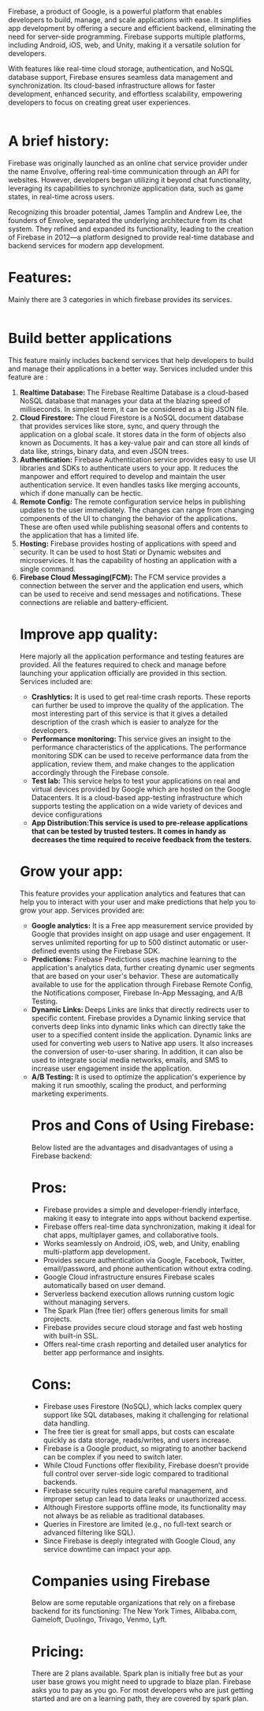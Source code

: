 <p> Firebase, a product of Google, is a powerful platform that enables developers to build, manage, and scale applications with ease. It simplifies app development by offering a secure and efficient backend, eliminating the need for server-side programming. Firebase supports multiple platforms, including Android, iOS, web, and Unity, making it a versatile solution for developers.

With features like real-time cloud storage, authentication, and NoSQL database support, Firebase ensures seamless data management and synchronization. Its cloud-based infrastructure allows for faster development, enhanced security, and effortless scalability, empowering developers to focus on creating great user experiences.
</p>
<img src="">

# A brief history:
Firebase was originally launched as an online chat service provider under the name Envolve, offering real-time communication through an API for websites. However, developers began utilizing it beyond chat functionality, leveraging its capabilities to synchronize application data, such as game states, in real-time across users.

Recognizing this broader potential, James Tamplin and Andrew Lee, the founders of Envolve, separated the underlying architecture from its chat system. They refined and expanded its functionality, leading to the creation of Firebase in 2012—a platform designed to provide real-time database and backend services for modern app development.

# Features:
Mainly there are 3 categories in which firebase provides its services.

<img src="">

# Build better applications
This feature mainly includes backend services that help developers to build and manage their applications in a better way. Services included under this feature are :
<ol>
<li><b>Realtime Database: </b>The Firebase Realtime Database is a cloud-based NoSQL database that manages your data at the blazing speed of milliseconds. In simplest term, it can be considered as a big JSON file.</li>
  
<img src="">
<li><b>Cloud Firestore:</b> The cloud Firestore is a NoSQL document database that provides services like store, sync, and query through the application on a global scale. It stores data in the form of objects also known as Documents. It has a key-value pair and can store all kinds of data like, strings, binary data, and even JSON trees.</li>

<img src="">
<li><b>Authentication:</b> Firebase Authentication service provides easy to use UI libraries and SDKs to authenticate users to your app. It reduces the manpower and effort required to develop and maintain the user authentication service. It even handles tasks like merging accounts, which if done manually can be hectic.</li>

<img src="">
<li><b>Remote Config:</b> The remote configuration service helps in publishing updates to the user immediately. The changes can range from changing components of the UI to changing the behavior of the applications. These are often used while publishing seasonal offers and contents to the application that has a limited life.</li>
<li><b>Hosting:</b> Firebase provides hosting of applications with speed and security. It can be used to host Stati or Dynamic websites and microservices. It has the capability of hosting an application with a single command.</li>
<li><b>Firebase Cloud Messaging(FCM): </b>The FCM service provides a connection between the server and the application end users, which can be used to receive and send messages and notifications. These connections are reliable and battery-efficient.</li>
<img src="">

# Improve app quality:
Here majorly all the application performance and testing features are provided. All the features required to check and manage before launching your application officially are provided in this section. Services included are:
<ul>
<li><b>Crashlytics:</b> It is used to get real-time crash reports. These reports can further be used to improve the quality of the application. The most interesting part of this service is that it gives a detailed description of the crash which is easier to analyze for the developers.</li>
<li><b>Performance monitoring: </b>This service gives an insight to the performance characteristics of the applications. The performance monitoring SDK can be used to receive performance data from the application, review them, and make changes to the application accordingly through the Firebase console.</li>
<li><b>Test lab:</b> This service helps to test your applications on real and virtual devices provided by Google which are hosted on the Google Datacenters. It is a cloud-based app-testing infrastructure which supports testing the application on a wide variety of devices and device configurations</li>
<li><b>App Distribution:This service is used to pre-release applications that can be tested by trusted testers. It comes in handy as decreases the time required to receive feedback from the testers.</b></li>
</ul>

# Grow your app:
This feature provides your application analytics and features that can help you to interact with your user and make predictions that help you to grow your app. Services provided are:

<ul>
<li><b>Google analytics:</b> It is a Free app measurement service provided by Google that provides insight on app usage and user engagement. It serves unlimited reporting for up to 500 distinct automatic or user-defined events using the Firebase SDK.</li>
<li><b>Predictions:</b> Firebase Predictions uses machine learning to the application's analytics data, further creating dynamic user segments that are based on your user's behavior. These are automatically available to use for the application through Firebase Remote Config, the Notifications composer, Firebase In-App Messaging, and A/B Testing.</li>
<li><b>Dynamic Links: </b>Deeps Links are links that directly redirects user to specific content. Firebase provides a Dynamic linking service that converts deep links into dynamic links which can directly take the user to a specified content inside the application. Dynamic links are used for converting web users to Native app users. It also increases the conversion of user-to-user sharing. In addition, it can also be used to integrate social media networks, emails, and SMS to increase user engagement inside the application.</li>
<li><b>A/B Testing: </b>It is used to optimize the application's experience by making it run smoothly, scaling the product, and performing marketing experiments.</li>

# Pros and Cons of Using Firebase:
Below listed are the advantages and disadvantages of using a Firebase backend:

# Pros:
<ul>
<li>Firebase provides a simple and developer-friendly interface, making it easy to integrate into apps without backend expertise.</li>
<li>Firebase offers real-time data synchronization, making it ideal for chat apps, multiplayer games, and collaborative tools.</li>
<li>Works seamlessly on Android, iOS, web, and Unity, enabling multi-platform app development.</li>
<li>Provides secure authentication via Google, Facebook, Twitter, email/password, and phone authentication without extra coding.</li>
<li>Google Cloud infrastructure ensures Firebase scales automatically based on user demand.</li>
<li>Serverless backend execution allows running custom logic without managing servers.</li>
<li>The Spark Plan (free tier) offers generous limits for small projects.</li>
<li>Firebase provides secure cloud storage and fast web hosting with built-in SSL.</li>
<li>Offers real-time crash reporting and detailed user analytics for better app performance and insights.</li>
</ul>

# Cons:
<ul>
<li>Firebase uses Firestore (NoSQL), which lacks complex query support like SQL databases, making it challenging for relational data handling.</li>
<li>The free tier is great for small apps, but costs can escalate quickly as data storage, reads/writes, and users increase.</li>
<li>Firebase is a Google product, so migrating to another backend can be complex if you need to switch later.</li>
<li>While Cloud Functions offer flexibility, Firebase doesn’t provide full control over server-side logic compared to traditional backends.</li>
<li>Firebase security rules require careful management, and improper setup can lead to data leaks or unauthorized access.</li>
<li>Although Firestore supports offline mode, its functionality may not always be as reliable as traditional databases.</li>
<li>Queries in Firestore are limited (e.g., no full-text search or advanced filtering like SQL).</li>
<li>Since Firebase is deeply integrated with Google Cloud, any service downtime can impact your app.</li>
</ul>

# Companies using Firebase
Below are some reputable organizations that rely on a firebase backend for its functioning:
The New York Times, Alibaba.com, Gameloft, Duolingo, Trivago, Venmo, Lyft.

# Pricing:
There are 2 plans available. Spark plan is initially free but as your user base grows you might need to upgrade to blaze plan. Firebase asks you to pay as you go. For most developers who are just getting started and are on a learning path, they are covered by spark plan.

